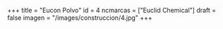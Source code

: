 +++
title = "Eucon Polvo"
id = 4
ncmarcas = ["Euclid Chemical"]
draft = false
imagen = "/images/construccion/4.jpg"
+++

<!--more-->